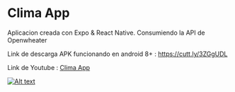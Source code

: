 # Clima App

Aplicacion creada con Expo & React Native. Consumiendo la API de Openwheater

Link de descarga APK funcionando en android 8+ : https://cutt.ly/3ZGgUDL

Link de Youtube :  [Clima App](https://www.youtube.com/watch?v=SH4zDbGa3MY)

[![Alt text](https://img.youtube.com/vi/SH4zDbGa3MY/0.jpg)](https://www.youtube.com/watch?v=SH4zDbGa3MY)
